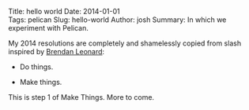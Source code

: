 Title: hello world 
Date: 2014-01-01  
Tags: pelican 
Slug: hello-world 
Author: josh 
Summary: In which we experiment with Pelican. 

My 2014 resolutions are completely and shamelessly copied from slash inspired by [Brendan Leonard](http://semi-rad.com/2013/12/do-things-and-make-things-next-year):

- Do things.

- Make things.

This is step 1 of Make Things. More to come. 
